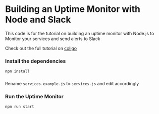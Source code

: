 # Building an Uptime Monitor with Node and Slack

This code is for the tutorial on building an uptime monitor with Node.js to Monitor your services and send alerts to Slack

Check out the full tutorial on [coligo](https://coligo.io/uptime-monitor-with-node-slack/)

### Install the dependencies

```bash
npm install
```

###
Rename `services.example.js` to `services.js` and edit accordingly

### Run the Uptime Monitor

```bash
npm run start
```
